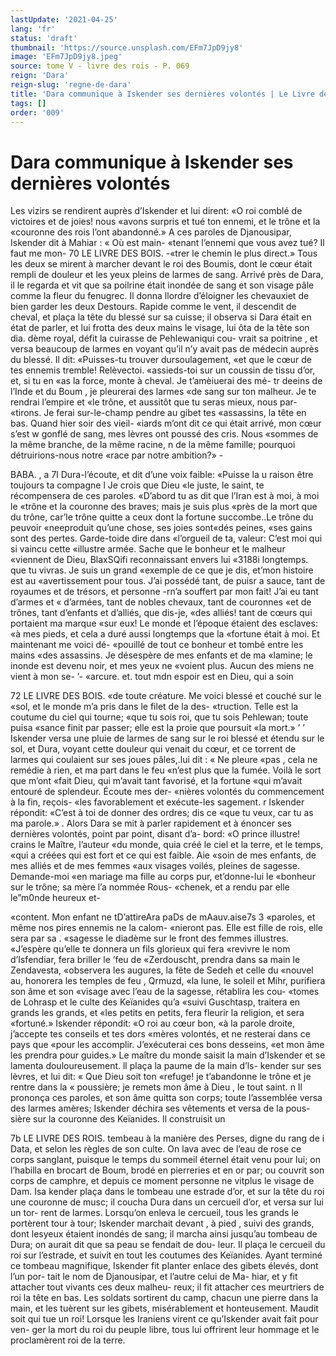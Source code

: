 ```yaml
---
lastUpdate: '2021-04-25'
lang: 'fr'
status: 'draft'
thumbnail: 'https://source.unsplash.com/EFm7JpD9jy8'
image: 'EFm7JpD9jy8.jpeg'
source: tome V - livre des rois - P. 069
reign: 'Dara'
reign-slug: 'regne-de-dara'
title: 'Dara communique à Iskender ses dernières volontés | Le Livre des Rois | Shâhnâmeh'
tags: []
order: '009'
---
```


# Dara communique à Iskender ses dernières volontés

Les vizirs se rendirent auprès d’Iskender et lui dirent: «O roi comblé de victoires et de joies! nous «avons surpris et tué ton ennemi, et le trône et la «couronne des rois l’ont abandonné.» A ces paroles
de Djanousipar, Iskender dit à Mahiar : « Où est main-
«tenant l’ennemi que vous avez tué? Il faut me mon-
70 LE LIVRE DES BOIS.
-«trer le chemin le plus direct.» Tous les deux se
mirent à marcher devant le roi des Boumis, dont le cœur était rempli de douleur et les yeux pleins de larmes de sang. Arrivé près de Dara, il le regarda
et vit que sa poilrine était inondée de sang et son visage pâle comme la fleur du fenugrec. Il donna llordre d’éloigner les chevauxiet de bien garder les
deux Destours. Rapide comme le vent, il descendit de cheval, et plaça la tête du blessé sur sa cuisse; il
observa si Dara était en état de parler, et lui frotta des deux mains le visage, lui ôta de la tête son dia. dème royal, défit la cuirasse de Pehlewaniqui cou-
vrait sa poitrine , et versa beaucoup de larmes en voyant qu’il n’y avait pas de médecin auprès du
blessé. Il dit: «Puisses-tu trouver dursoulagement, «et que le cœur de tes ennemis tremble! Relèvectoi. «assieds-toi sur un coussin de tissu d’or, et, si tu en «as la force, monte à cheval. Je t’amèiuerai des mé-
tr deeins de l’Inde et du Boum , je pleurerai des larmes «de sang sur ton malheur. Je te rendrai l’empire et «le trône, et aussitôt que tu seras mieux, nous par- «tirons. Je ferai sur-le-champ pendre au gibet tes «assassins, la tête en bas. Quand hier soir des vieil- «iards m’ont dit ce qui était arrivé, mon cœur s’est
w gonflé de sang, mes lèvres ont poussé des cris. Nous «sommes de la même branche, de la même racine, n de la même famille; pourquoi détruirions-nous notre
«race par notre ambition?» -

BABA. , a 7l Dura-l’écoute, et dit d’une voix faible: «Puisse la
u raison être toujours ta compagne l Je crois que Dieu «le juste, le saint, te récompensera de ces paroles. «D’abord tu as dit que l’Iran est à moi, à moi le
«trône et la couronne des braves; mais je suis plus «près de la mort que du trône, car’le trône quitte
a ceux dont la fortune succombe..Le trône du peuvoir «neeproduit qu’une chose, ses joies sont«dés peines,
«ses gains sont des pertes. Garde-toide dire dans «l’orgueil de ta, valeur: C’est moi qui si vaincu cette
«illustre armée. Sache que le bonheur et le malheur «viennent de Dieu, BlaxSQifi reconnaissant envers lui «3188i longtemps. que tu vivras. Je suis un grand
«exemple de ce que je dis, et’mon histoire est au «avertissement pour tous. J’ai possédé tant, de puisr
a sauce, tant de royaumes et de trésors, et personne -rn’a souffert par mon fait! J’ai eu tant d’armes et
« d’armées, tant de nobles chevaux, tant de couronnes «et de trônes, tant d’enfants et d’alliés, que dis-je,
«des alliés! tant de cœurs qui portaient ma marque «sur eux! Le monde et l’époque étaient des esclaves:
«à mes pieds, et cela a duré aussi longtemps que la «fortune était à moi. Et maintenant me voici dé- «pouillé de tout ce bonheur et tombé entre les mains «des assassins. Je désespère de mes enfants et de ma «lamine; le inonde est devenu noir, et mes yeux ne «voient plus. Aucun des miens ne vient à mon se-
’- «arcure. et. tout mdn espoir est en Dieu, qui a soin

72 LE LIVRE DES BOIS.
«de toute créature. Me voici blessé et couché sur le
«sol, et le monde m’a pris dans le filet de la des- «truction. Telle est la coutume du ciel qui tourne; «que tu sois roi, que tu sois Pehlewan; toute puisa «sance finit par passer; elle est la proie que poursuit «la mort.» ’ ’
Iskender versa une pluie de larmes de sang sur le roi blessé et étendu sur le sol, et Dura, voyant cette douleur qui venait du cœur, et ce torrent de larmes qui coulaient sur ses joues pâles,.lui dit : « Ne pleure «pas , cela ne remédie à rien, et ma part dans le feu «n’est plus que la fumée. Voilà le sort que m’ont
«fait Dieu, qui m’avait tant favorisé, et la fortune «qui m’avait entouré de splendeur. Écoute mes der- «nières volontés du commencement à la fin, reçois-
«les favorablement et exécute-les sagement. r Iskender répondit: «C’est à toi de donner des ordres; dis ce «que tu veux, car tu as ma parole.» .
Alors Dara se mit à parler rapidement et à énoncer ses dernières volontés, point par point, disant d’a- bord: «O prince illustre! crains le Maître, l’auteur
«du monde, quia créé le ciel et la terre, et le temps, «qui a créées qui est fort et ce qui est faible. Aie «soin de mes enfants, de mes alliés et de mes femmes «aux visages voilés, pleines de sagesse. Demande-moi «en mariage ma fille au corps pur, et’donne-lui le «bonheur sur le trône; sa mère l’a nommée Rous- «chenek, et a rendu par elle le”m0nde heureux et-

«content. Mon enfant ne tD’attireAra paDs de mAauv.aise7s 3 «paroles, et même nos pires ennemis ne la calom- «nieront pas. Elle est fille de rois, elle sera par sa
. «sagesse le diadème sur le front des femmes illustres.
«J’espère qu’elle te donnera un fils glorieux qui fera
«revivre le nom d’Isfendiar, fera briller le ’feu de
«Zerdouscht, prendra dans sa main le Zendavesta,
«observera les augures, la fête de Sedeh et celle du
«nouvel au, honorera les temples de feu , Qrmuzd,
«la lune, le soleil et Mihr, purifiera son âme et son
«visage avec l’eau de la sagesse, rétablira les cou-
«tomes de Lohrasp et le culte des Keïanides qu’a
«suivi Guschtasp, traitera en grands les grands, et
«les petits en petits, fera fleurir la religion, et sera «fortuné.» Iskender répondit: «O roi au cœur bon,
«à la parole droite, j’accepte tes conseils et tes dors «mères volontés, et ne resterai dans ce pays que «pour les accomplir. J’exécuterai ces bons desseins,
«et mon âme les prendra pour guides.» Le maître
du monde saisit la main d’Iskender et se lamenta douloureusement. ll plaça la paume de la main d’ls- kender sur ses lèvres, et lui dit: « Que Dieu soit ton «refuge! je t’abandonne le trône et je rentre dans la
« poussière; je remets mon âme à Dieu , le tout saint. n Il prononça ces paroles, et son âme quitta son
corps; toute l’assemblée versa des larmes amères; Iskender déchira ses vêtements et versa de la pous- sière sur la couronne des Keïanides. Il construisit un

7b LE LIVRE DES ROIS.
tembeau à la manière des Perses, digne du rang de i
Data, et selon les règles de son culte. On lava avec de l’eau de rose ce corps sanglant, puisque le temps du sommeil éternel était venu pour lui; on l’habilla
en brocart de Boum, brodé en pierreries et en or
par; ou couvrit son corps de camphre, et depuis ce moment personne ne vitplus le visage de Dam. Isa kender plaça dans le tombeau une estrade d’or, et
sur la tête du roi une couronne de musc; il coucha Dura dans un cercueil d’or, et versa sur lui un tor-
rent de larmes. Lorsqu’on enleva le cercueil, tous les grands le portèrent tour à tour; Iskender marchait devant , à pied , suivi des grands, dont lesyeux étaient
inondés de sang; il marcha ainsi jusqu’au tombeau
de Dura; on aurait dit que sa peau se fendait de dou- leur. Il plaça le cercueil du roi sur l’estrade, et suivit
en tout les coutumes des Keïanides.
Ayant terminé ce tombeau magnifique, Iskender fit planter enlace des gibets élevés, dont l’un por-
tait le nom de Djanousipar, et l’autre celui de Ma- hiar, et y fit attacher tout vivants ces deux malheu- reux; il fit attacher ces meurtriers de roi la tête en bas. Les soldats sortirent du camp, chacun une pierre dans la main, et les tuèrent sur les gibets, misérablement
et honteusement. Maudit soit qui tue un roi! Lorsque les Iraniens virent ce qu’Iskender avait fait pour ven- ger la mort du roi du peuple libre, tous lui offrirent leur hommage et le proclamèrent roi de la terre.
